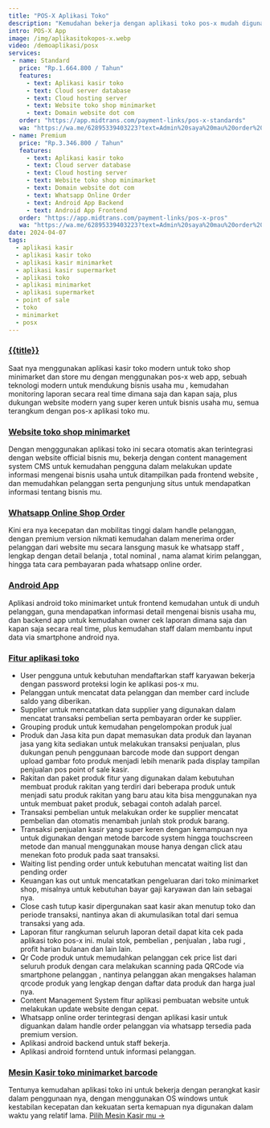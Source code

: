 ```yaml
---
title: "POS-X Aplikasi Toko"
description: "Kemudahan bekerja dengan aplikasi toko pos-x mudah digunakan plus bonus website dan whatsapp shop"
intro: POS-X App
image: /img/aplikasitokopos-x.webp
video: /demoaplikasi/posx
services:
 - name: Standard
   price: "Rp.1.664.800 / Tahun"
   features: 
     - text: Aplikasi kasir toko
     - text: Cloud server database
     - text: Cloud hosting server
     - text: Website toko shop minimarket
     - text: Domain website dot com
   order: "https://app.midtrans.com/payment-links/pos-x-standards"
   wa: "https://wa.me/62895339403223?text=Admin%20saya%20mau%20order%20MR.Resto%20POS%20Web%20App%20Standard%20%0ANama/Usaha%20%3A%0AAlamat%20%3A%0APaket%20Versi%20%3A%20Standard%0APrice%20%3A%20Rp.1.664.800%0APembayaran%20via%20%3A%0ABCA%20181884109%20Suci%20Chanifah%0A%0Atolong%20diproses%20pesanan%20saya"
 - name: Premium
   price: "Rp.3.346.800 / Tahun"
   features: 
     - text: Aplikasi kasir toko
     - text: Cloud server database
     - text: Cloud hosting server
     - text: Website toko shop minimarket
     - text: Domain website dot com
     - text: Whatsapp Online Order
     - text: Android App Backend
     - text: Android App Frontend
   order: "https://app.midtrans.com/payment-links/pos-x-pros"
   wa: "https://wa.me/62895339403223?text=Admin%20saya%20mau%20order%20MR.Resto%20POS%20Web%20App%20Premium%20%0ANama/Usaha%20%3A%0AAlamat%20%3A%0APaket%20Versi%20%3A%20Premium%0APrice%20%3A%20Rp.3.346.800%0APembayaran%20via%20%3A%0ABCA%20181884109%20Suci%20Chanifah%0A%0Atolong%20diproses%20pesanan%20saya"
date: 2024-04-07
tags:
  - aplikasi kasir
  - aplikasi kasir toko
  - aplikasi kasir minimarket
  - aplikasi kasir supermarket
  - aplikasi toko
  - aplikasi minimarket
  - aplikasi supermarket
  - point of sale
  - toko
  - minimarket
  - posx
---
```


### [{{title}}]({{page.url}})

Saat nya menggunakan aplikasi kasir toko modern untuk toko shop minimarket dan store mu dengan menggunakan pos-x web app, sebuah teknologi modern untuk mendukung bisnis usaha mu , kemudahan monitoring laporan secara real time dimana saja dan kapan saja, plus dukungan website modern yang super keren untuk bisnis usaha mu, semua terangkum dengan pos-x aplikasi toko mu.

### [Website toko shop minimarket]({{page.url}})

Dengan mengggunakan aplikasi toko ini secara otomatis akan terintegrasi dengan website official bisnis mu, bekerja dengan content management system CMS untuk kemudahan pengguna dalam melakukan update informasi mengenai bisnis usaha untuk ditampilkan pada frontend website , dan memudahkan pelanggan serta pengunjung situs untuk mendapatkan informasi tentang bisnis mu.

### [Whatsapp Online Shop Order]({{page.url}})

Kini era nya kecepatan dan mobilitas tinggi dalam handle pelanggan, dengan premium version nikmati kemudahan dalam menerima order pelanggan dari website mu secara lansgung masuk ke whatsapp staff , lengkap dengan detail belanja , total nominal , nama alamat kirim pelanggan, hingga tata cara pembayaran pada whatsapp online order.

### [Android App]({{page.url}})

Aplikasi android toko minimarket untuk frontend kemudahan untuk di unduh pelanggan, guna mendapatkan informasi detail mengenai bisnis usaha mu, dan backend app untuk kemudahan owner cek laporan dimana saja dan kapan saja secara real time, plus kemudahan staff dalam membantu input data via smartphone android nya.

### [Fitur aplikasi toko]({{page.url}})

+ User pengguna untuk kebutuhan mendaftarkan staff karyawan bekerja dengan password proteksi login ke aplikasi pos-x mu.
+ Pelanggan untuk mencatat data pelanggan dan member card include saldo yang diberikan.
+ Supplier untuk mencatatkan data supplier yang digunakan dalam mencatat transaksi pembelian serta pembayaran order ke supplier.
+ Grouping produk untuk kemudahan pengelompokan produk jual
+ Produk dan Jasa kita pun dapat memasukan data produk dan layanan jasa yang kita sediakan untuk melakukan transaksi penjualan, plus dukungan penuh penggunaan barcode mode dan support dengan upload gambar foto produk menjadi lebih menarik pada display tampilan penjualan pos point of sale kasir.
+ Rakitan dan paket produk fitur yang digunakan dalam kebutuhan membuat produk rakitan yang terdiri dari beberapa produk untuk menjadi satu produk rakitan yang baru atau kita bisa menggunakan nya untuk membuat paket produk, sebagai contoh adalah parcel.
+ Transaksi pembelian untuk melakukan order ke supplier mencatat pembelian dan otomatis menambah junlah stok produk barang.
+ Transaksi penjualan kasir yang super keren dengan kemampuan nya untuk digunakan dengan metode barcode system hingga touchscreen metode dan manual menggunakan mouse hanya dengan click atau menekan foto produk pada saat transaksi.
+ Waiting list pending order untuk kebutuhan mencatat waiting list dan pending order
+ Keuangan kas out untuk mencatatkan pengeluaran dari toko minimarket shop, misalnya untuk kebutuhan bayar gaji karyawan dan lain sebagai nya.
+ Close cash tutup kasir dipergunakan saat kasir akan menutup toko dan periode transaksi, nantinya akan di akumulasikan total dari semua transaksi yang ada.
+ Laporan fitur rangkuman seluruh laporan detail dapat kita cek pada aplikasi toko pos-x ini. mulai stok, pembelian , penjualan , laba rugi , profit harian bulanan dan lain lain.
+ Qr Code produk untuk memudahkan pelanggan cek price list dari seluruh produk dengan cara melakukan scanning pada QRCode via smartphone pelanggan , nantinya pelanggan akan mengakses halaman qrcode produk yang lengkap dengan daftar data produk dan harga jual nya.
+ Content Management System fitur aplikasi pembuatan website untuk melakukan update website dengan cepat.
+ Whatsapp online order terintegrasi dengan aplikasi kasir untuk diguankan dalam handle order pelanggan via whatsapp tersedia pada premium version.
+ Aplikasi android backend untuk staff bekerja.
+ Aplikasi android forntend untuk informasi pelanggan.

### [Mesin Kasir toko minimarket barcode]({{page.url}})

Tentunya kemudahan aplikasi toko ini untuk bekerja dengan perangkat kasir dalam penggunaan nya, dengan menggunakan OS windows untuk kestabilan kecepatan dan kekuatan serta kemapuan nya digunakan dalam waktu yang relatif lama. [Pilih Mesin Kasir mu →](/mesinkasir)
